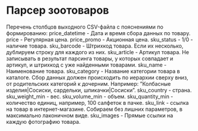# Парсер зоотоваров
Перечень столбцов выходного CSV-файла с пояснениями по формированию:
price_datetime - Дата и время сбора данных по товару.
price - Регулярная цена. 
price_promo - Акционная цена.
sku_status - 1/0 - наличие товара.
sku_barcode - Штрихкод товара. Если их несколько, дублируем строку для каждого из них. 
sku_article - Артикул товара. Не записывать в результат парсинга товары, у которых совпадает и артикул, и штрихкод с уже найденными товарами.
sku_name - Наименование товара. 
sku_category - Название категории товара в каталоге. Сбор данных должен происходить по иерархии сверху вниз, от родительских категорий к дочерним. Например: ”Колбасные изделия|Сосиски, сардельки, шпикачки|Сосиски”.
sku_country - страна. 
sku_weight_min - вес.
sku_volume_min - объем. 
sku_quantity_min - количество единиц, например, 100 салфеток в пачке. 
sku_link - ссылка на товар в интернет-магазине. Собираем без лишних параметров, в максимально лаконичном виде.
sku_images - Прямые ссылки на каждую фотографию товара. 
